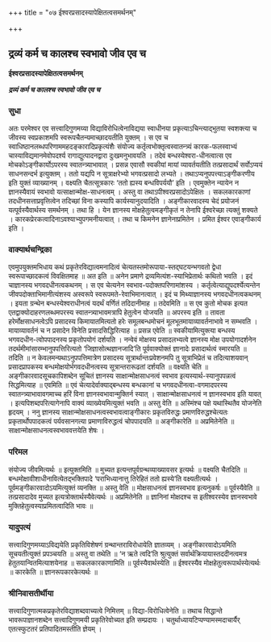 +++
title = "०७ ईश्वरप्रसादस्यापेक्षितत्वसमर्थनम्"

+++


## द्रव्यं कर्म च कालश्च स्वभावो जीव एव च

**ईश्वरप्रसादस्यापेक्षितत्वसमर्थनम्**

***द्रव्यं कर्म च कालश्च स्वभावो जीव एव च***

### सुधा

अतः परमेश्वर एव सत्त्वादिगुणमय्या विद्याविरोधित्वेनाविद्यया स्वाधीनया प्रकृत्याऽचिन्त्याद्भुतया स्वशक्त्या च जीवस्य स्वप्रकाशमपि स्वरूपचैतन्यमाच्छादयतीति युक्तम् । स एव च स्वाधिष्ठानलब्धपरिणाममहदङ्कारादिप्रकृत्यंशैः संयोज्य कर्तृत्वभोक्तृत्वस्वातन्त्र्यं कारक-फलस्वाभ्यं चास्याविद्यमानमेवोपदर्श्य रागाद्युत्पादनद्वारा दुःखमनुभावयति । तदेवं बन्धस्येश्वरा-धीनत्वात्स एव मोचकोऽङ्गीकार्योऽपरस्य स्वातन्त्र्याभावात् । प्रसन्न एवासौ स्वकीयां मायां व्यावर्तयतीति तत्प्रसादार्थं सर्वोऽप्ययं साधनसन्दर्भ इत्युक्तम् । ततो यद्यपि न सूत्राक्षरेभ्यो भगवत्प्रसादो लभ्यते । तथाऽप्यनुपपत्त्याऽङ्गीकरणीय इति युक्तं व्याख्यानम् । वक्ष्यति चैतत्सूत्रकारः ‘ततो ह्यस्य बन्धविपर्ययौ’ इति । एवमुक्तेन न्यायेन न ज्ञानस्यैवायं स्वभावो यत्साक्षान्मोक्ष-साधनत्वम् । अस्तु वा तथाऽपीश्वरप्रसादोऽपेक्षितः । सकलकारकाणां तदधीनसत्ताप्रवृत्तित्वेन तदिच्छां विना कस्यापि कार्यस्यानुदयादिति । अङ्गीकारवादस्य चेदं प्रयोजनं यत्पूर्वस्यैवार्थस्य समर्थनम् । तथा हि । येन ज्ञानस्य मोक्षहेतुत्वमङ्गीकृतं न तेनापि ईश्वरेच्छा त्यक्तुं शक्यते । कारकप्रेरकत्वादिनाऽवश्याभ्युपगमनीयत्वात् । तथा च किमनेन ज्ञानेनाप्रमितेन । प्रमित ईश्वर एवाङ्गीकार्य इति ।

### वाक्यार्थचन्द्रिका

एवमुपयुक्तमभिधाय कथं प्रकृतेरविद्यात्वमनादित्वं चेत्यतस्तमोरूपाया-स्तद्घटयन्भगवतो द्वेधा स्वरूपाच्छादकत्वं विवक्षितमाह ॥ अत इति ॥ अनेन प्रमाणे द्रव्यमित्यंश-स्याभिप्रेतार्थः कथितो भवति । इदं चाज्ञानस्य भगवदधीनत्वकथनम् । स एव चेत्यनेन स्वभाव-पदोक्तपरिणामांशस्य । कर्तृत्वेत्याद्युपदर्श्येत्यन्तेन जीवपदोक्ताभिमानीत्यंशस्य अस्वरूपे स्वरूपमते-रेवाभिमानत्वात् । इदं च मिथ्याज्ञानस्य भगवदधीनत्वकथनम् । इयता ग्रन्थेन बन्धस्येश्वराधीनत्वं यदर्थं वर्णितं तदिदानीमाह ॥ तदेवमिति ॥ स एव कुतो मोचक इत्यत एतद्वाक्योदाहरणलब्धमपरस्य स्वातन्त्र्याभावमत्रापि हेतुत्वेन योजयति ॥ अपरस्य इति ॥ तावता हरेर्मोक्षसाधनत्वेऽपि प्रसादस्य किमायातमित्यतो हरेः समूलबन्धमोचनं मूलभूतमायाव्यावर्तनाभावे न सम्भवति । मायाव्यावर्तनं च न प्रसादेन विनेति प्रसादसिद्धिरित्याह ॥ प्रसन्न एवेति ॥ स्वकीयामित्युक्त्या बन्धस्य भगवदधीन-त्वोपपादनस्य प्रकृतोपयोगं दर्शयति । नन्वेवं मोक्षस्य प्रसादलभ्यत्वे ज्ञानस्य मोक्ष उपयोगादर्शनेन तदर्थमीमांसारम्भानुपपत्तिरित्यतो ‘जिज्ञासोत्थज्ञानजादि’ति पूर्ववाक्योक्तं ज्ञानादेः प्रसादार्थत्वं स्मारयति ॥ तदिति ॥ न केवलमन्यथाऽनुपपत्तिमात्रेण प्रसादस्य सूत्रार्थान्तःप्रवेशनमपि तु सूत्राभिप्रेतं च तदित्याशयवान् प्रसादप्रापकस्य बन्धमोक्षयोर्भगवदधीनत्वस्य सूत्रान्तरारूढतां दर्शयति ॥ वक्ष्यति चेति ॥ अङ्गीकारवादसूचकापिशब्देन सूचितं ज्ञानस्य साक्षान्मोक्षसाधनत्वं स्वभाव इत्यस्यार्थ-स्यानुपपन्नत्वं सिद्धमित्याह ॥ एवमिति ॥ एवं चेत्यादेर्वाक्याद्बन्धस्य बन्धकानां च भगवदधीनत्वा-वगमादपरस्य स्वातन्त्र्याभावावगमाच्च हरिं विना ज्ञानस्वभावान्मुक्तिर्न स्यात् । साक्षान्मोक्षसाधनत्वं न ज्ञानस्वभाव इति यावत् । इत्यपिशब्दपरित्यागेनापि वाक्यं व्याख्येयमित्युक्तं भवति ॥ अस्तु वेति ॥ अस्मिंश्च पक्षे यथास्थितैव योजनेति हृदयम् । ननु ज्ञानस्य साक्षान्मोक्षसाधनत्वस्वभावत्वाङ्गीकारः प्रकृतविरुद्धः प्रमाणविरुद्धश्चेत्यतः प्रकृतार्थोपपादकत्वं पर्यवसानगत्या प्रमाणाविरुद्धत्वं चोपपादयति ॥ अङ्गीकारेति ॥ अप्रमितेनेति ॥ साक्षान्मोक्षसाधनत्वस्वभाववत्तयेति शेषः ।

### परिमल

संयोज्य जीवमित्यर्थः ॥ इत्युक्तमिति ॥ मुच्यत इत्यन्तपूर्वग्रन्थव्याख्यावसर इत्यर्थः ॥ वक्ष्यति चैतदिति ॥ बन्धमोक्षावीशाधीनावित्येतद्भक्तिपादे ‘पराभिध्यानात्तु तिरेहितं ततो ह्यस्ये’ति वक्ष्यतीत्यर्थः । पूर्वमङ्गीकारवादोऽयमित्युक्तं व्यनक्ति ॥ अस्तु वेति ॥ मोक्षसाधनत्वं ज्ञानस्वभाव इत्यनुकर्षः ॥ पूर्वस्यैवेति ॥ तत्प्रसादादेव मुच्यत इत्यत्रोक्तार्थस्यैवेत्यर्थः ॥ अप्रमितेनेति ॥ ज्ञानिनां मोक्षदश्च स इतीश्वरस्येव ज्ञानस्वभावे मुक्तिहेतुत्वस्याप्रमितत्वादिति भावः ॥

### यादुपत्यं

सत्त्वादिगुणमय्याऽविद्ययेति प्रकृतिविशेषणं ग्रन्थान्तराविरोधायेति ज्ञातव्यम् । अङ्गीकारवादोऽयमिति सूचयतीत्युक्तं प्रपञ्चयति ॥ अस्तु वा तथेति ॥ ‘न ऋते त्वदि’ति श्रुत्युक्तं सर्वार्थक्रियायास्तददीनत्वमत्र हेतुतयान्वितमित्याशयेनाह ॥ सकलकारकाणामिति ॥ पूर्वस्यैवार्थस्येति ॥ ईश्वरस्यैव मोक्षहेतुत्वरूपार्थस्येत्यर्थः ॥ कारकेति ॥ ज्ञानरूपकारकेत्यर्थः ॥

### श्रीनिवासतीर्थीया

सत्त्वादिगुणात्मकप्रकृतेरविद्याशब्दवाच्यत्वे निमित्तम् ॥ विद्या-विरोधित्वेनेति ॥ तथाच सिद्धान्ते भावरूपाज्ञानशब्देन सत्त्वादिगुणमयी प्रकृतिरेवोच्यत इति सम्प्रदायः । चतुर्थाध्यायटिप्पण्यामस्मदाचार्यैर् एतत्स्फुटतरं प्रतिपादितमस्तीति ज्ञेयम् ।

